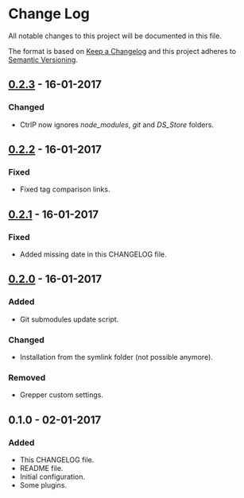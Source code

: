 # Change Log
All notable changes to this project will be documented in this file.

The format is based on [Keep a Changelog](http://keepachangelog.com/) 
and this project adheres to [Semantic Versioning](http://semver.org/).

## [0.2.3] - 16-01-2017
### Changed
- CtrlP now ignores *node_modules*, *git* and *DS_Store* folders.

## [0.2.2] - 16-01-2017
### Fixed
- Fixed tag comparison links.

## [0.2.1] - 16-01-2017
### Fixed
- Added missing date in this CHANGELOG file.

## [0.2.0] - 16-01-2017
### Added
- Git submodules update script.

### Changed
- Installation from the symlink folder (not possible anymore).

### Removed
- Grepper custom settings.

## 0.1.0 - 02-01-2017
### Added
- This CHANGELOG file.
- README file.
- Initial configuration.
- Some plugins.

[0.2.3]: https://github.com/gsanches/vim-settings/compare/v0.2.2...v0.2.3
[0.2.2]: https://github.com/gsanches/vim-settings/compare/v0.2.1...v0.2.2
[0.2.1]: https://github.com/gsanches/vim-settings/compare/v0.2.0...v0.2.1
[0.2.0]: https://github.com/gsanches/vim-settings/compare/v0.1.0...v0.2.0
